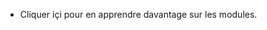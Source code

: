 <!-- - Click here to learn more about modules. -->
- Cliquer içi pour en apprendre davantage sur les modules.